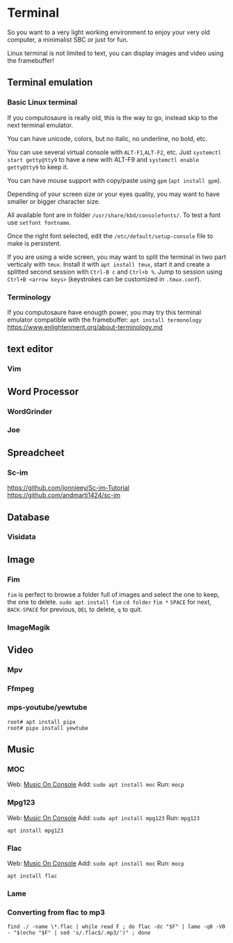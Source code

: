 # Terminal
So you want to a very light working environment to enjoy your very old computer, a minimalist SBC or just for fun.

Linux terminal is not limited to text, you can display images and video using the framebuffer!

## Terminal emulation

### Basic Linux terminal

If you computosaure is really old, this is the way to go, instead skip to the next terminal emulator.

You can have unicode, colors, but no italic, no underline, no bold, etc.

You can use several virtual console with `ALT-F1`,`ALT-F2`, etc. Just `systemctl start getty@tty9` to have a new with ALT-F9 and `systemctl enable getty@tty9` to keep it.

You can have mouse support with copy/paste using `gpm` (`apt install gpm`).

Depending of your screen size or your eyes quality, you may want to have smaller or bigger character size.

All available font are in folder `/usr/share/kbd/consolefonts/`. To test a font use `setfont fontname`.

Once the right font selected, edit the `/etc/default/setup-console` file to make is persistent.

If you are using a wide screen, you may want to split the terminal in two part verticaly with `tmux`. Install it with `apt install tmux`, start it and create a splitted second session with `Ctrl-B c` and `Ctrl+b %`. Jump to session using `Ctrl+B <arrow keys>` (keystrokes can be customized in `.tmux.conf`). 

### Terminology

If you computosaure have enougth power, you may try this terminal emulator compatible with the framebuffer: `apt install termonology` 
https://www.enlightenment.org/about-terminology.md

## text editor

### Vim

## Word Processor

### WordGrinder

### Joe

## Spreadcheet

### Sc-im
https://github.com/jonnieey/Sc-im-Tutorial
https://github.com/andmarti1424/sc-im

## Database

### Visidata

## Image

### Fim
`fim` is perfect to browse a folder full of images and select the one to keep, the one to delete.
`sudo apt install fim`
`cd folder` `fim *` `SPACE` for next, `BACK-SPACE` for previous, `DEL` to delete, `q` to quit.
### ImageMagik

## Video

### Mpv

### Ffmpeg

### mps-youtube/yewtube
```
root# apt install pipx
root# pipx install yewtube
```

## Music

### MOC
Web: [Music On Console](http://moc.daper.net/about)
Add: `sudo apt install moc`
Run: `mocp`

### Mpg123
Web: [Music On Console](http://moc.daper.net/about)
Add: `sudo apt install mpg123`
Run: `mpg123 `

`apt install mpg123`

### Flac
Web: [Music On Console](http://moc.daper.net/about)
Add: `sudo apt install moc`
Run: `mocp`

`apt install flac`

### Lame

### Converting from flac to mp3
```
find ./ -name \*.flac | while read F ; do flac -dc "$F" | lame -q0 -V0 - "$(echo "$F" | sed 's/.flac$/.mp3/')" ; done
```

